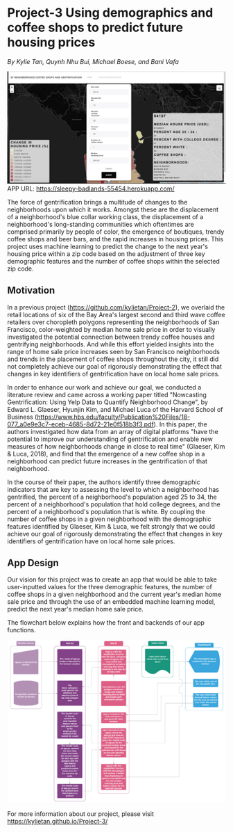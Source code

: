 # Project-3 Using demographics and coffee shops to predict future housing prices
*By Kylie Tan, Quynh Nhu Bui, Michael Boese, and Bani Vafa*

![Project 3 Map Screenshot](Project3/images/map_page.png)
APP URL: https://sleepy-badlands-55454.herokuapp.com/

The force of gentrification brings a multitude of changes to the neighborhoods upon which it works. Amongst these are the displacement of a neighborhood's blue collar working class, the displacement of a neighborhood's long-standing communities which oftentimes are comprised primarily by people of color, the emergence of boutiques, trendy coffee shops and beer bars, and the rapid increases in housing prices. This project uses machine learning to predict the change to the next year's housing price within a zip code based on the adjustment of three key demographic features and the number of coffee shops within the selected zip code.

## Motivation

In a previous project (https://github.com/kylietan/Project-2), we overlaid the retail locations of six of the Bay Area's largest second and third wave coffee retailers over choropleth polygons representing the neighborhoods of San Francisco, color-weighted by median home sale price in order to visually investigated the potential connection between trendy coffee houses and gentrifying neighborhoods. And while this effort yielded insights into the range of home sale price increases seen by San Francisco neighborhoods and trends in the placement of coffee shops throughout the city, it still did not completely achieve our goal of rigorously demonstrating the effect that changes in key identifiers of gentrification have on local home sale prices.

In order to enhance our work and achieve our goal, we conducted a literature review and came across a working paper titled "Nowcasting Gentrification: Using Yelp Data to Quantify Neighborhood Change", by Edward L. Glaeser, Hyunjin Kim, and Michael Luca of the Harvard School of Business (https://www.hbs.edu/faculty/Publication%20Files/18-077_a0e9e3c7-eceb-4685-8d72-21e0f518b3f3.pdf). In this paper, the authors investigated how data from an array of digital platforms "have the potential to improve our understanding of gentrification and enable new measures of how neighborhoods change in close to real time" (Glaeser, Kim & Luca, 2018), and find that the emergence of a new coffee shop in a neighborhood can predict future increases in the gentrification of that neighborhood.

In the course of their paper, the authors identify three demographic indicators that are key to assessing the level to which a neighborhood has gentrified, the percent of a neighborhood's population aged 25 to 34, the percent of a neighborhood's population that hold college degrees, and the percent of a neighborhood's population that is white. By coupling the number of coffee shops in a given neighborhood with the demographic features identified by Glaeser, Kim & Luca, we felt strongly that we could achieve our goal of rigorously demonstrating the effect that changes in key identifiers of gentrification have on local home sale prices.

## App Design

Our vision for this project was to create an app that would be able to take user-inputted values for the three demographic features, the number of coffee shops in a given neighborhood and the current year's median home sale price and through the use of an embedded machine learning model, predict the next year's median home sale price.

The flowchart below explains how the front and backends of our app functions.

![Project 3 App Flowchart](Project3/images/Project_3_Flowchart.png)

For more information about our project, please visit https://kylietan.github.io/Project-3/
